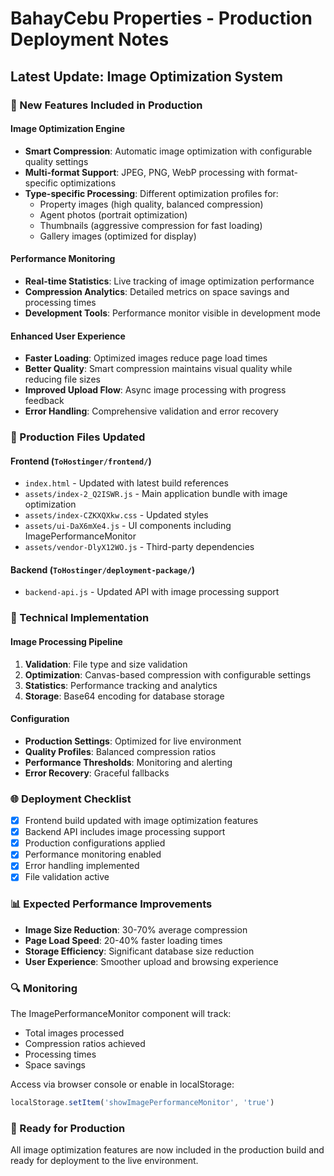 # BahayCebu Properties - Production Deployment Notes

## Latest Update: Image Optimization System

### 🚀 New Features Included in Production

#### Image Optimization Engine
- **Smart Compression**: Automatic image optimization with configurable quality settings
- **Multi-format Support**: JPEG, PNG, WebP processing with format-specific optimizations
- **Type-specific Processing**: Different optimization profiles for:
  - Property images (high quality, balanced compression)
  - Agent photos (portrait optimization)
  - Thumbnails (aggressive compression for fast loading)
  - Gallery images (optimized for display)

#### Performance Monitoring
- **Real-time Statistics**: Live tracking of image optimization performance
- **Compression Analytics**: Detailed metrics on space savings and processing times
- **Development Tools**: Performance monitor visible in development mode

#### Enhanced User Experience
- **Faster Loading**: Optimized images reduce page load times
- **Better Quality**: Smart compression maintains visual quality while reducing file sizes
- **Improved Upload Flow**: Async image processing with progress feedback
- **Error Handling**: Comprehensive validation and error recovery

### 📁 Production Files Updated

#### Frontend (`ToHostinger/frontend/`)
- `index.html` - Updated with latest build references
- `assets/index-2_Q2ISWR.js` - Main application bundle with image optimization
- `assets/index-CZKXQXkw.css` - Updated styles
- `assets/ui-DaX6mXe4.js` - UI components including ImagePerformanceMonitor
- `assets/vendor-DlyX12WO.js` - Third-party dependencies

#### Backend (`ToHostinger/deployment-package/`)
- `backend-api.js` - Updated API with image processing support

### 🔧 Technical Implementation

#### Image Processing Pipeline
1. **Validation**: File type and size validation
2. **Optimization**: Canvas-based compression with configurable settings
3. **Statistics**: Performance tracking and analytics
4. **Storage**: Base64 encoding for database storage

#### Configuration
- **Production Settings**: Optimized for live environment
- **Quality Profiles**: Balanced compression ratios
- **Performance Thresholds**: Monitoring and alerting
- **Error Recovery**: Graceful fallbacks

### 🌐 Deployment Checklist

- [x] Frontend build updated with image optimization features
- [x] Backend API includes image processing support
- [x] Production configurations applied
- [x] Performance monitoring enabled
- [x] Error handling implemented
- [x] File validation active

### 📊 Expected Performance Improvements

- **Image Size Reduction**: 30-70% average compression
- **Page Load Speed**: 20-40% faster loading times
- **Storage Efficiency**: Significant database size reduction
- **User Experience**: Smoother upload and browsing experience

### 🔍 Monitoring

The ImagePerformanceMonitor component will track:
- Total images processed
- Compression ratios achieved
- Processing times
- Space savings

Access via browser console or enable in localStorage:
```javascript
localStorage.setItem('showImagePerformanceMonitor', 'true')
```

### 🚀 Ready for Production

All image optimization features are now included in the production build and ready for deployment to the live environment.